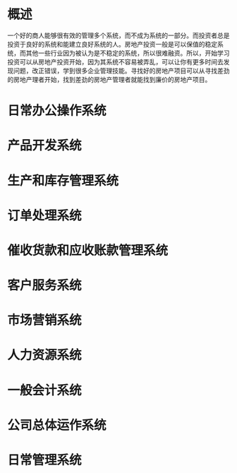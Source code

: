 # 概述
  一个好的商人能够很有效的管理多个系统，而不成为系统的一部分。而投资者总是投资于良好的系统和能建立良好系统的人。房地产投资一般是可以保值的稳定系统，而其他一些行业因为被认为是不稳定的系统，所以很难融资。所以，开始学习投资可以从房地产投资开始，因为其系统不容易被弄乱，可以让你有更多时间去发现问题，改正错误，学到很多企业管理技能。寻找好的房地产项目可以从寻找差劲的房地产理者开始，找到差劲的房地产管理者就能找到廉价的房地产项目。
  
# 日常办公操作系统

# 产品开发系统
# 生产和库存管理系统

# 订单处理系统
# 催收货款和应收账款管理系统
# 客户服务系统

# 市场营销系统
# 人力资源系统
# 一般会计系统
# 公司总体运作系统

# 日常管理系统